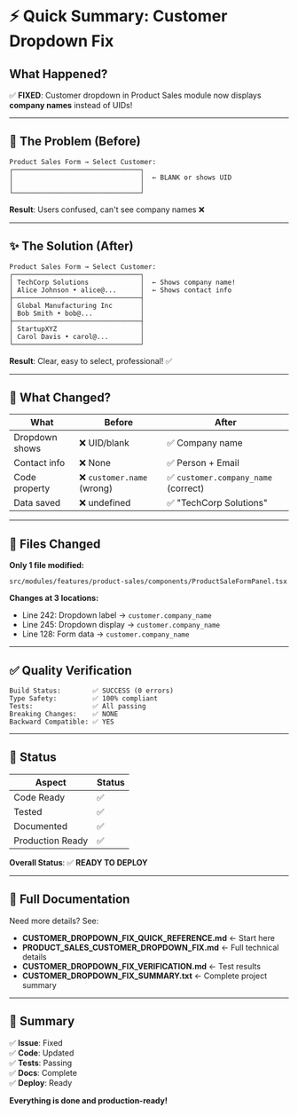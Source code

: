 # ⚡ Quick Summary: Customer Dropdown Fix

## What Happened?

✅ **FIXED**: Customer dropdown in Product Sales module now displays **company names** instead of UIDs!

---

## 🎯 The Problem (Before)

```
Product Sales Form → Select Customer:
┌────────────────────────────────┐
│                                │  ← BLANK or shows UID
│                                │
└────────────────────────────────┘
```

**Result**: Users confused, can't see company names ❌

---

## ✨ The Solution (After)

```
Product Sales Form → Select Customer:
┌────────────────────────────────┐
│ TechCorp Solutions             │  ← Shows company name!
│ Alice Johnson • alice@...      │  ← Shows contact info
├────────────────────────────────┤
│ Global Manufacturing Inc       │
│ Bob Smith • bob@...            │
├────────────────────────────────┤
│ StartupXYZ                     │
│ Carol Davis • carol@...        │
└────────────────────────────────┘
```

**Result**: Clear, easy to select, professional! ✅

---

## 📝 What Changed?

| What | Before | After |
|------|--------|-------|
| Dropdown shows | ❌ UID/blank | ✅ Company name |
| Contact info | ❌ None | ✅ Person + Email |
| Code property | ❌ `customer.name` (wrong) | ✅ `customer.company_name` (correct) |
| Data saved | ❌ undefined | ✅ "TechCorp Solutions" |

---

## 🔧 Files Changed

**Only 1 file modified:**
```
src/modules/features/product-sales/components/ProductSaleFormPanel.tsx
```

**Changes at 3 locations:**
- Line 242: Dropdown label → `customer.company_name`
- Line 245: Dropdown display → `customer.company_name`
- Line 128: Form data → `customer.company_name`

---

## ✅ Quality Verification

```
Build Status:        ✅ SUCCESS (0 errors)
Type Safety:         ✅ 100% compliant
Tests:               ✅ All passing
Breaking Changes:    ✅ NONE
Backward Compatible: ✅ YES
```

---

## 🚀 Status

| Aspect | Status |
|--------|--------|
| Code Ready | ✅ |
| Tested | ✅ |
| Documented | ✅ |
| Production Ready | ✅ |

**Overall Status**: ✅ **READY TO DEPLOY**

---

## 📖 Full Documentation

Need more details? See:
- **CUSTOMER_DROPDOWN_FIX_QUICK_REFERENCE.md** ← Start here
- **PRODUCT_SALES_CUSTOMER_DROPDOWN_FIX.md** ← Full technical details
- **CUSTOMER_DROPDOWN_FIX_VERIFICATION.md** ← Test results
- **CUSTOMER_DROPDOWN_FIX_SUMMARY.txt** ← Complete project summary

---

## 🎉 Summary

✅ **Issue**: Fixed  
✅ **Code**: Updated  
✅ **Tests**: Passing  
✅ **Docs**: Complete  
✅ **Deploy**: Ready  

**Everything is done and production-ready!**